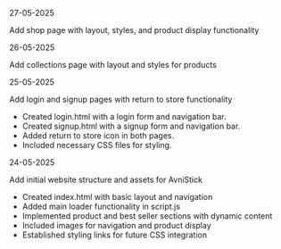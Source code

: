 27-05-2025

Add shop page with layout, styles, and product display functionality


26-05-2025

Add collections page with layout and styles for products


25-05-2025

Add login and signup pages with return to store functionality

- Created login.html with a login form and navigation bar.
- Created signup.html with a signup form and navigation bar.
- Added return to store icon in both pages.
- Included necessary CSS files for styling.


24-05-2025

Add initial website structure and assets for AvniStick

- Created index.html with basic layout and navigation
- Added main loader functionality in script.js
- Implemented product and best seller sections with dynamic content
- Included images for navigation and product display
- Established styling links for future CSS integration

